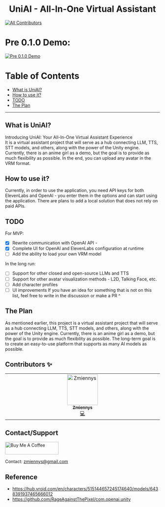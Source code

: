 <h1 align="center">
    <span>UniAI - All-In-One Virtual Assistant</span>
</h1>

<!-- ALL-CONTRIBUTORS-BADGE:START - Do not remove or modify this section -->
[![All Contributors](https://img.shields.io/badge/all_contributors-1-orange.svg?style=flat-square)](#contributors-)
<!-- ALL-CONTRIBUTORS-BADGE:END -->

# Pre 0.1.0 Demo:
[![Pre 0.1.0 Demo](https://img.youtube.com/vi/ELWfQvtDNVA/0.jpg)](https://www.youtube.com/watch?v=ELWfQvtDNVA "Pre 0.1.0 Demo")

# Table of Contents

- [What is UniAI?](#what-is-uniai)
- [How to use it?](#how-to-use-it)
- [TODO](#todo)
- [The Plan](#the-plan)

---

## What is UniAI?
Introducing UniAI: Your All-In-One Virtual Assistant Experience </br>
It is a virtual assistant project that will serve as a hub connecting LLM, TTS, STT models, and others, along with the power of the Unity engine. Currently, there is an anime girl as a demo, but the goal is to provide as much flexibility as possible. In the end, you can upload any avatar in the VRM format.

## How to use it?
Currently, in order to use the application, you need API keys for both ElevenLabs and OpenAI - you enter them in the options and can start using the application.
There are plans to add a local solution that does not rely on paid APIs.

## TODO
For MVP:
- [x] Rewrite communication with OpenAI API - 
- [x] Complete UI for OpenAI and ElevenLabs configuration at runtime
- [ ] Add the ability to load your own VRM model

In the long run:
- [ ] Support for other closed and open-source LLMs and TTS
- [ ] Support for other avatar visualization methods - L2D, Talking Face, etc.
- [ ] Add character profiles
- [ ] UI improvements
If you have an idea for something that is not on this list, feel free to write in the discussion or make a PR ^

## The Plan
As mentioned earlier, this project is a virtual assistant project that will serve as a hub connecting LLM, TTS, STT models, and others, along with the power of the Unity engine. Currently, there is an anime girl as a demo, but the goal is to provide as much flexibility as possible.
The long-term goal is to create an easy-to-use platform that supports as many AI models as possible.

## Contributors ✨
<!-- ALL-CONTRIBUTORS-LIST:START - Do not remove or modify this section -->
<!-- prettier-ignore-start -->
<!-- markdownlint-disable -->
<table>
  <tbody>
    <tr>
      <td align="center" valign="top" width="14.28%"><a href="https://www.youtube.com/channel/UCdRTXLQuwCEgO7uatgilk_Q"><img src="https://avatars.githubusercontent.com/u/84594878?v=4?s=100" width="100px;" alt="Zmiennys"/><br /><sub><b>Zmiennys</b></sub></a><br /><a href="https://github.com/ZmiennyVT/UniAI/commits?author=ZmiennyVT" title="Code">💻</a></td>
    </tr>
  </tbody>
</table>

<!-- markdownlint-restore -->
<!-- prettier-ignore-end -->

<!-- ALL-CONTRIBUTORS-LIST:END -->
<!-- markdownlint-disable -->

<!-- markdownlint-restore -->
<!-- prettier-ignore-end -->

<!-- ALL-CONTRIBUTORS-LIST:END -->

## Contact/Support
<a href="https://www.buymeacoffee.com/zmiennyVT" target="_blank"><img src="https://cdn.buymeacoffee.com/buttons/default-orange.png" alt="Buy Me A Coffee" height="41" width="174"></a>


Contact: zmiennys@gmail.com

## Reference
- https://hub.vroid.com/en/characters/515144657245174640/models/6438391937465666012
- https://github.com/RageAgainstThePixel/com.openai.unity
